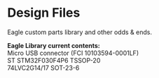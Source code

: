 # Design Files
Eagle custom parts library and other odds & ends.

<b>Eagle Library current contents:</b><br>
Micro USB connector (FCI 10103594-0001LF)<br>
ST STM32F030F4P6 TSSOP-20<br>
74LVC2G14/17 SOT-23-6
